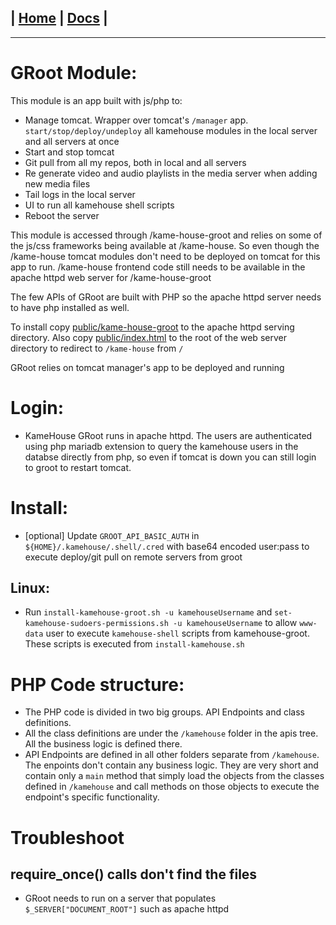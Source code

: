| [Home](/README.md) | [Docs](/docs/README.md) |
---------------------------------------------------------------

*********************

# GRoot Module:

This module is an app built with js/php to:

* Manage tomcat. Wrapper over tomcat's `/manager` app. `start/stop/deploy/undeploy` all kamehouse modules in the local server and all servers at once
* Start and stop tomcat
* Git pull from all my repos, both in local and all servers
* Re generate video and audio playlists in the media server when adding new media files
* Tail logs in the local server
* UI to run all kamehouse shell scripts
* Reboot the server

This module is accessed through /kame-house-groot and relies on some of the js/css frameworks being available at /kame-house. So even though the /kame-house tomcat modules don't need to be deployed on tomcat for this app to run. /kame-house frontend code still needs to be available in the apache httpd web server for /kame-house-groot

The few APIs of GRoot are built with PHP so the apache httpd server needs to have php installed as well.

To install copy [public/kame-house-groot](public/kame-house-groot) to the apache httpd serving directory. 
Also copy [public/index.html](public/index.html) to the root of the web server directory to redirect to `/kame-house` from `/`

GRoot relies on tomcat manager's app to be deployed and running

# Login:

- KameHouse GRoot runs in apache httpd. The users are authenticated using php mariadb extension to query the kamehouse users in the databse directly from php, so even if tomcat is down you can still login to groot to restart tomcat.

# Install:

- [optional] Update `GROOT_API_BASIC_AUTH` in `${HOME}/.kamehouse/.shell/.cred` with base64 encoded user:pass to execute deploy/git pull on remote servers from groot

## Linux:

- Run `install-kamehouse-groot.sh -u kamehouseUsername` and `set-kamehouse-sudoers-permissions.sh -u kamehouseUsername` to allow `www-data` user to execute `kamehouse-shell` scripts from kamehouse-groot. These scripts is executed from `install-kamehouse.sh`

# PHP Code structure:

- The PHP code is divided in two big groups. API Endpoints and class definitions. 
- All the class definitions are under the `/kamehouse` folder in the apis tree. All the business logic is defined there.
- API Endpoints are defined in all other folders separate from `/kamehouse`. The enpoints don't contain any business logic. They are very short and contain only a `main` method that simply load the objects from the classes defined in `/kamehouse` and call methods on those objects to execute the endpoint's specific functionality.

# Troubleshoot

## require_once() calls don't find the files

- GRoot needs to run on a server that populates `$_SERVER["DOCUMENT_ROOT"]` such as apache httpd
